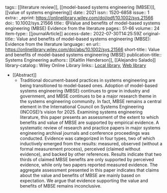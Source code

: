 tags:: [[literature review]], [[model-based systems engineering (MBSE)]], [[value of systems engineering]]
date:: 2021
issn:: 1520-6858
issue:: 1
extra:: _eprint: https://onlinelibrary.wiley.com/doi/pdf/10.1002/sys.21566
doi:: 10.1002/sys.21566
title:: @Value and benefits of model-based systems engineering (MBSE) Evidence from the literature
pages:: 51-66
volume:: 24
item-type:: [[journalArticle]]
access-date:: 2022-07-30T14:25:59Z
original-title:: Value and benefits of model-based systems engineering (MBSE): Evidence from the literature
language:: en
url:: https://onlinelibrary.wiley.com/doi/abs/10.1002/sys.21566
short-title:: Value and benefits of model-based systems engineering (MBSE)
publication-title:: Systems Engineering
authors:: [[Kaitlin Henderson]], [[Alejandro Salado]]
library-catalog:: Wiley Online Library
links:: [Local library](zotero://select/library/items/53UN6TMX), [Web library](https://www.zotero.org/users/6520516/items/53UN6TMX)

- [[Abstract]]
	- Traditional document-based practices in systems engineering are being transitioned to model-based ones. Adoption of model-based systems engineering (MBSE) continues to grow in industry and government, and MBSE continues to be a major research theme in the systems engineering community. In fact, MBSE remains a central element in the International Council on Systems Engineering (INCOSE)’s vision for 2025. Examining systems engineering literature, this paper presents an assessment of the extent to which benefits and value of MBSE are supported by empirical evidence. A systematic review of research and practice papers in major systems engineering archival journals and conference proceedings was conducted. Evidence was categorized in four types, two of which inductively emerged from the results: measured, observed (without a formal measurement process), perceived (claimed without evidence), and backed by other references. Results indicate that two thirds of claimed MBSE benefits are only supported by perceived evidence, while only two papers reported measured evidence. The aggregate assessment presented in this paper indicates that claims about the value and benefits of MBSE are mainly based on expectation. We argue that evidence supporting the value and benefits of MBSE remains inconclusive.